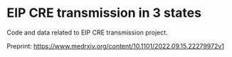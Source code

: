# EIP CRE transmission in 3 states

Code and data related to EIP CRE transmission project.

Preprint: https://www.medrxiv.org/content/10.1101/2022.09.15.22279972v1
